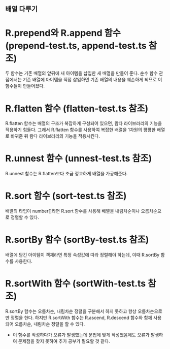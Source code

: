 ## 배열 다루기

# R.prepend와 R.append 함수 (prepend-test.ts, append-test.ts 참조)

두 함수는 기존 배열의 앞뒤에 새 아이템을 삽입한 새 배열을 만들어 준다.
순수 함수 관점에서는 기존 배열에 아이템을 직접 삽입하면 기존 배열의 내용을 훼손하게 되므로 이 함수들이 만들어졌다.

# R.flatten 함수 (flatten-test.ts 참조)

R.flatten 함수는 배열의 구조가 복잡하게 구성되어 있으면, 람다 라이브러리의 기능을 적용하기 힘들다.
그래서 R.flatten 함수를 사용하여 복잡한 배열을 1차원의 평평한 배열로 바꿔준 뒤 람다 라이브러리의 기능을 적용시킨다.

# R.unnest 함수 (unnest-test.ts 참조)

R.unnest 함수는 R.flatten보다 조금 정교하게 배열을 가공해준다.

# R.sort 함수 (sort-test.ts 참조)

배열의 타입이 number[]라면 R.sort 함수를 사용해 배열을 내림차순이나 오름차순으로 정렬할 수 있다.

# R.sortBy 함수 (sortBy-test.ts 참조)

배열에 담긴 아이템이 객체라면 특정 속성값에 따라 정렬해야 하는데, 이때 R.sortBy 함수를 사용한다.

# R.sortWith 함수 (sortWith-test.ts 참조)

R.sortBy 함수는 오름차순, 내림차순 정렬을 구분해서 하지 못하고 항상 오름차순으로만 정렬을 한다.
하지만 R.sortWith 함수는 R.ascend, R.descend 함수와 함께 사용되어 오름차순, 내림차순 정렬을 할 수 있다.

- 이 함수를 작성하다가 오류가 발생했는데 문법에 맞게 작성했음에도 오류가 발생하여 문제점을 찾지 못하여 추가 공부가 필요할 것 같다.
